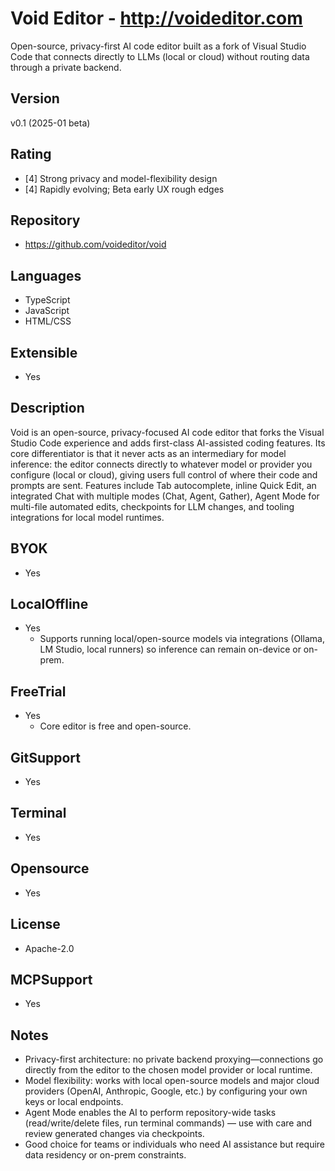 # Void Editor - http://voideditor.com
Open-source, privacy-first AI code editor built as a fork of Visual Studio Code that connects directly to LLMs (local or cloud) without routing data through a private backend. 

## Version
v0.1 (2025-01 beta)

## Rating
- [4] Strong privacy and model-flexibility design
- [4] Rapidly evolving; Beta early UX rough edges
  
## Repository
- https://github.com/voideditor/void
  
## Languages
- TypeScript
- JavaScript
- HTML/CSS
  
## Extensible
- Yes
  
## Description
Void is an open-source, privacy-focused AI code editor that forks the Visual Studio Code experience and adds first-class AI-assisted coding features. Its core differentiator is that it never acts as an intermediary for model inference: the editor connects directly to whatever model or provider you configure (local or cloud), giving users full control of where their code and prompts are sent. Features include Tab autocomplete, inline Quick Edit, an integrated Chat with multiple modes (Chat, Agent, Gather), Agent Mode for multi-file automated edits, checkpoints for LLM changes, and tooling integrations for local model runtimes.

## BYOK
- Yes
  
## LocalOffline
- Yes
  - Supports running local/open-source models via integrations (Ollama, LM Studio, local runners) so inference can remain on-device or on-prem.
  
## FreeTrial
- Yes
  - Core editor is free and open-source.
  
## GitSupport
- Yes
  
## Terminal
- Yes
  
## Opensource
- Yes
  
## License
- Apache-2.0
  
## MCPSupport
- Yes
  
## Notes
- Privacy-first architecture: no private backend proxying—connections go directly from the editor to the chosen model provider or local runtime.
- Model flexibility: works with local open-source models and major cloud providers (OpenAI, Anthropic, Google, etc.) by configuring your own keys or local endpoints.
- Agent Mode enables the AI to perform repository-wide tasks (read/write/delete files, run terminal commands) — use with care and review generated changes via checkpoints.
- Good choice for teams or individuals who need AI assistance but require data residency or on-prem constraints.
  